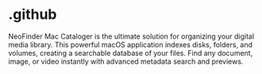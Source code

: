 # .github
NeoFinder Mac Cataloger is the ultimate solution for organizing your digital media library. This powerful macOS application indexes disks, folders, and volumes, creating a searchable database of your files. Find any document, image, or video instantly with advanced metadata search and previews.
